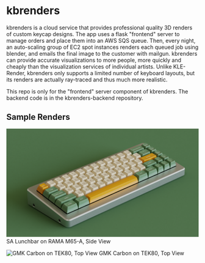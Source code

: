 # kbrenders

kbrenders is a cloud service that provides professional quality 3D renders of custom keycap designs. The app uses a flask "frontend" server to manage orders and place them into an AWS SQS queue. Then, every night, an auto-scaling group of EC2 spot instances renders each queued job using blender, and emails the final image to the customer with mailgun. kbrenders can provide accurate visualizations to more people, more quickly and cheaply than the visualization services of individual artists. Unlike KLE-Render, kbrenders only supports a limited number of keyboard layouts, but its renders are actually ray-traced and thus much more realistic. 

This repo is only for the "frontend" server component of kbrenders. The backend code is in the kbrenders-backend repository.

## Sample Renders

![SA Lunchbar on M65-A, Side View](static/renders/M65_Side.png)
SA Lunchbar on RAMA M65-A, Side View

![GMK Carbon on TEK80, Top View](static/renders/TEK80_Top.png)
GMK Carbon on TEK80, Top View
